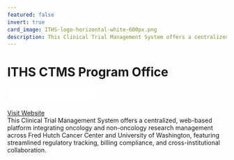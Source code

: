 ```yaml
---
featured: false
invert: true
card_image: ITHS-logo-horizontal-white-600px.png
description: This Clinical Trial Management System offers a centralized, web-based platform integrating oncology and non-oncology research management across Fred Hutch Cancer Center and University of Washington, featuring streamlined regulatory tracking, billing compliance, and cross-institutional collaboration.
---
```


# ITHS CTMS Program Office
<img src="ITHS-logo-horizontal-white-600px.png" alt="Logo" style="max-width: 200px; height: auto;">

<a href="https://www.iths.org/ctms/about/what-is-a-clinical-trial-management-system/">Visit Website</a>  
This Clinical Trial Management System offers a centralized, web-based platform integrating oncology and non-oncology research management across Fred Hutch Cancer Center and University of Washington, featuring streamlined regulatory tracking, billing compliance, and cross-institutional collaboration.
